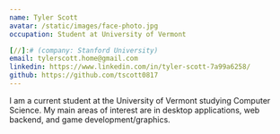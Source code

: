 ```yaml
---
name: Tyler Scott
avatar: /static/images/face-photo.jpg
occupation: Student at University of Vermont

[//]:# (company: Stanford University)
email: tylerscott.home@gmail.com
linkedin: https://www.linkedin.com/in/tyler-scott-7a99a6258/
github: https://github.com/tscott0817
---
```


I am a current student at the University of Vermont studying Computer Science. My main areas of interest are in desktop applications, web backend, and game development/graphics.
